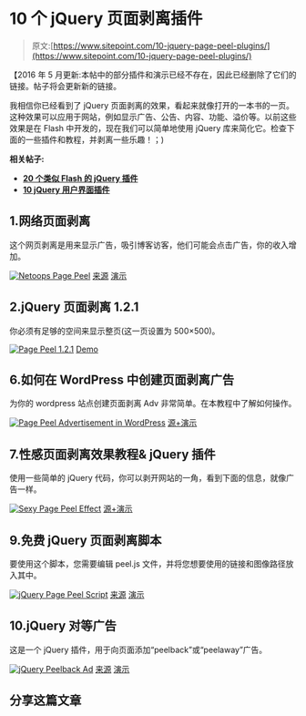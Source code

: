 # 10 个 jQuery 页面剥离插件

> 原文:[https://www.sitepoint.com/10-jquery-page-peel-plugins/](https://www.sitepoint.com/10-jquery-page-peel-plugins/)

【2016 年 5 月更新:本帖中的部分插件和演示已经不存在，因此已经删除了它们的链接。帖子将会更新新的链接。

我相信你已经看到了 jQuery 页面剥离的效果，看起来就像打开的一本书的一页。这种效果可以应用于网站，例如显示广告、公告、内容、功能、溢价等。以前这些效果是在 Flash 中开发的，现在我们可以简单地使用 jQuery 库来简化它。检查下面的一些插件和教程，并剥离一些乐趣！；)

**相关帖子:**

*   [**20 个类似 Flash 的 jQuery 插件**](http://www.jquery4u.com/plugins/20-flash-like-jquery-plugins/)
*   [**10 jQuery 用户界面插件**](http://www.jquery4u.com/user-interface/10-jquery-user-interface/)

## 1.网络页面剥离

这个网页剥离是用来显示广告，吸引博客访客，他们可能会点击广告，你的收入增加。

 [![Netoops Page Peel](../Images/144a0375d645dd4f361e38d941215a74.png)](http://netoopsblog.blogspot.in/2012/03/pagepeel-jquery-effect-blogger.html) 
[来源](http://netoopsblog.blogspot.in/2012/03/pagepeel-jquery-effect-blogger.html)
[演示](http://noop-demo-pagepeel.blogspot.com.au/)

## 2.jQuery 页面剥离 1.2.1

你必须有足够的空间来显示整页(这一页设置为 500×500)。

 [![Page Peel 1.2.1](../Images/e78edae19f93894928e096b76383cae1.png)](http://tutorialzine.com/2009/08/special-create-a-page-peel-effect-with-jquery/) 
[Demo](http://www.smple.com/pagePeel/)

## 6.如何在 WordPress 中创建页面剥离广告

为你的 wordpress 站点创建页面剥离 Adv 非常简单。在本教程中了解如何操作。

 [![Page Peel Advertisement in WordPress](../Images/c169c3a73af547643475a0c47f1b9c76.png)](http://pcandweb.com/tutorials/how-to-create-page-peel-advertisement-wordpress.html) 
[源+演示](http://pcandweb.com/tutorials/how-to-create-page-peel-advertisement-wordpress.html)

## 7.性感页面剥离效果教程& jQuery 插件

使用一些简单的 jQuery 代码，你可以剥开网站的一角，看到下面的信息，就像广告一样。

 [![Sexy Page Peel Effect](../Images/2ee1e2a2688f813ccbd183b178df3c91.png)](http://usabilitydesk.com/sexy-page-peel-effect-tutorial-jquery-plugin/) 
[源+演示](http://usabilitydesk.com/sexy-page-peel-effect-tutorial-jquery-plugin/)

## 9.免费 jQuery 页面剥离脚本

要使用这个脚本，您需要编辑 peel.js 文件，并将您想要使用的链接和图像路径放入其中。

 [![jQuery Page Peel Script](../Images/63a6c5779ce38a7530e8df2bfd1e8166.png)](http://www.smartredfox.com/2008/12/corner-page-peel-advert-with-jquery/) 
[来源](http://www.smartredfox.com/2008/12/corner-page-peel-advert-with-jquery/)
[演示](http://www.smartredfox.com/test/index.htm)

## 10.jQuery 对等广告

这是一个 jQuery 插件，用于向页面添加“peelback”或“peelaway”广告。

 [![jQuery Peelback Ad](../Images/bf453f8547cf65f3900809944bc62805.png)](https://github.com/robflaherty/jQuery-Peelback) 
[来源](https://github.com/robflaherty/jQuery-Peelback)
[演示](http://www.ravelrumba.com/code/demos/jquery-peelback/demo/)

## 分享这篇文章